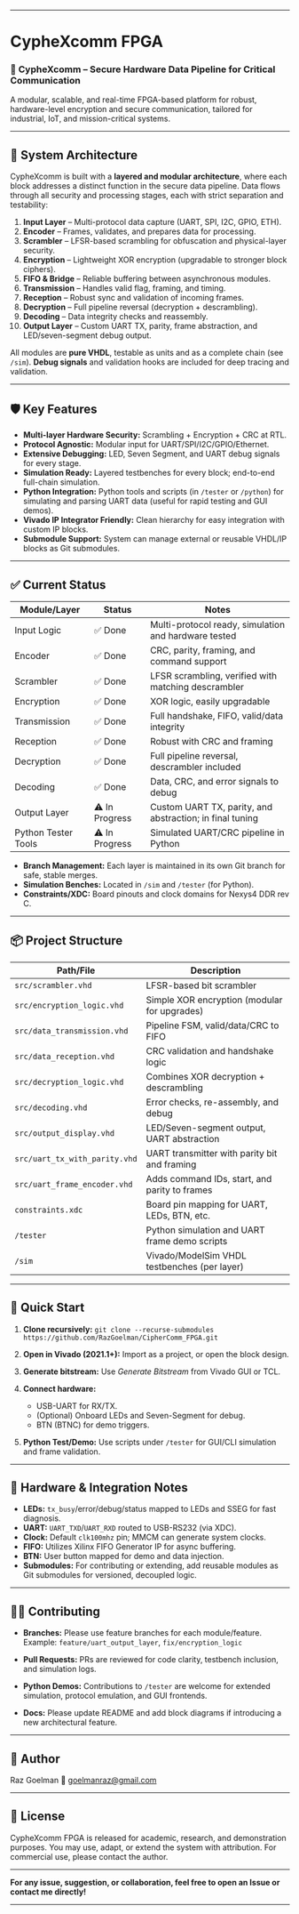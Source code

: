 
---

# CypheXcomm FPGA

### 🔐 **CypheXcomm – Secure Hardware Data Pipeline for Critical Communication**

A modular, scalable, and real-time FPGA-based platform for robust, hardware-level encryption and secure communication, tailored for industrial, IoT, and mission-critical systems.

---

## 🧠 System Architecture

CypheXcomm is built with a **layered and modular architecture**, where each block addresses a distinct function in the secure data pipeline. Data flows through all security and processing stages, each with strict separation and testability:

1. **Input Layer** – Multi-protocol data capture (UART, SPI, I2C, GPIO, ETH).
2. **Encoder** – Frames, validates, and prepares data for processing.
3. **Scrambler** – LFSR-based scrambling for obfuscation and physical-layer security.
4. **Encryption** – Lightweight XOR encryption (upgradable to stronger block ciphers).
5. **FIFO & Bridge** – Reliable buffering between asynchronous modules.
6. **Transmission** – Handles valid flag, framing, and timing.
7. **Reception** – Robust sync and validation of incoming frames.
8. **Decryption** – Full pipeline reversal (decryption + descrambling).
9. **Decoding** – Data integrity checks and reassembly.
10. **Output Layer** – Custom UART TX, parity, frame abstraction, and LED/seven-segment debug output.

All modules are **pure VHDL**, testable as units and as a complete chain (see `/sim`).
**Debug signals** and validation hooks are included for deep tracing and validation.

---

## 🛡️ Key Features

* **Multi-layer Hardware Security:** Scrambling + Encryption + CRC at RTL.
* **Protocol Agnostic:** Modular input for UART/SPI/I2C/GPIO/Ethernet.
* **Extensive Debugging:** LED, Seven Segment, and UART debug signals for every stage.
* **Simulation Ready:** Layered testbenches for every block; end-to-end full-chain simulation.
* **Python Integration:** Python tools and scripts (in `/tester` or `/python`) for simulating and parsing UART data (useful for rapid testing and GUI demos).
* **Vivado IP Integrator Friendly:** Clean hierarchy for easy integration with custom IP blocks.
* **Submodule Support:** System can manage external or reusable VHDL/IP blocks as Git submodules.

---

## ✅ Current Status

| Module/Layer        | Status         | Notes                                                    |
| ------------------- | -------------- | -------------------------------------------------------- |
| Input Logic         | ✅ Done         | Multi-protocol ready, simulation and hardware tested     |
| Encoder             | ✅ Done         | CRC, parity, framing, and command support                |
| Scrambler           | ✅ Done         | LFSR scrambling, verified with matching descrambler      |
| Encryption          | ✅ Done         | XOR logic, easily upgradable                             |
| Transmission        | ✅ Done         | Full handshake, FIFO, valid/data integrity               |
| Reception           | ✅ Done         | Robust with CRC and framing                              |
| Decryption          | ✅ Done         | Full pipeline reversal, descrambler included             |
| Decoding            | ✅ Done         | Data, CRC, and error signals to debug                    |
| Output Layer        | ⚠️ In Progress | Custom UART TX, parity, and abstraction; in final tuning |
| Python Tester Tools | ⚠️ In Progress | Simulated UART/CRC pipeline in Python                    |

* **Branch Management:** Each layer is maintained in its own Git branch for safe, stable merges.
* **Simulation Benches:** Located in `/sim` and `/tester` (for Python).
* **Constraints/XDC:** Board pinouts and clock domains for Nexys4 DDR rev C.

---

## 📦 Project Structure

| Path/File                     | Description                                   |
| ----------------------------- | --------------------------------------------- |
| `src/scrambler.vhd`           | LFSR-based bit scrambler                      |
| `src/encryption_logic.vhd`    | Simple XOR encryption (modular for upgrades)  |
| `src/data_transmission.vhd`   | Pipeline FSM, valid/data/CRC to FIFO          |
| `src/data_reception.vhd`      | CRC validation and handshake logic            |
| `src/decryption_logic.vhd`    | Combines XOR decryption + descrambling        |
| `src/decoding.vhd`            | Error checks, re-assembly, and debug          |
| `src/output_display.vhd`      | LED/Seven-segment output, UART abstraction    |
| `src/uart_tx_with_parity.vhd` | UART transmitter with parity bit and framing  |
| `src/uart_frame_encoder.vhd`  | Adds command IDs, start, and parity to frames |
| `constraints.xdc`             | Board pin mapping for UART, LEDs, BTN, etc.   |
| `/tester`                     | Python simulation and UART frame demo scripts |
| `/sim`                        | Vivado/ModelSim VHDL testbenches (per layer)  |

---

## 🚀 Quick Start

1. **Clone recursively:**
   `git clone --recurse-submodules https://github.com/RazGoelman/CipherComm_FPGA.git`

2. **Open in Vivado (2021.1+):**
   Import as a project, or open the block design.

3. **Generate bitstream:**
   Use *Generate Bitstream* from Vivado GUI or TCL.

4. **Connect hardware:**

   * USB-UART for RX/TX.
   * (Optional) Onboard LEDs and Seven-Segment for debug.
   * BTN (BTNC) for demo triggers.

5. **Python Test/Demo:**
   Use scripts under `/tester` for GUI/CLI simulation and frame validation.

---

## 📌 Hardware & Integration Notes

* **LEDs:** `tx_busy`/error/debug/status mapped to LEDs and SSEG for fast diagnosis.
* **UART:** `UART_TXD`/`UART_RXD` routed to USB-RS232 (via XDC).
* **Clock:** Default `clk100mhz` pin; MMCM can generate system clocks.
* **FIFO:** Utilizes Xilinx FIFO Generator IP for async buffering.
* **BTN:** User button mapped for demo and data injection.
* **Submodules:**
  For contributing or extending, add reusable modules as Git submodules for versioned, decoupled logic.

---

## 🧑‍💻 Contributing

* **Branches:**
  Please use feature branches for each module/feature.
  Example: `feature/uart_output_layer`, `fix/encryption_logic`

* **Pull Requests:**
  PRs are reviewed for code clarity, testbench inclusion, and simulation logs.

* **Python Demos:**
  Contributions to `/tester` are welcome for extended simulation, protocol emulation, and GUI frontends.

* **Docs:**
  Please update README and add block diagrams if introducing a new architectural feature.

---

## 👤 Author

Raz Goelman
📧 [goelmanraz@gmail.com](mailto:goelmanraz@gmail.com)

---

## 📄 License

CypheXcomm FPGA is released for academic, research, and demonstration purposes.
You may use, adapt, or extend the system with attribution.
For commercial use, please contact the author.

---

**For any issue, suggestion, or collaboration, feel free to open an Issue or contact me directly!**

---

